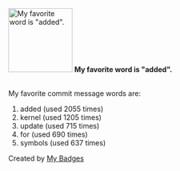 <img src="https://my-badges.github.io/my-badges/favorite-word.png" alt="My favorite word is &quot;added&quot;." title="My favorite word is &quot;added&quot;." width="128">
<strong>My favorite word is &quot;added&quot;.</strong>
<br><br>

My favorite commit message words are:

1. added (used 2055 times)
2. kernel (used 1205 times)
3. update (used 715 times)
4. for (used 690 times)
5. symbols (used 637 times)


Created by <a href="https://github.com/my-badges/my-badges">My Badges</a>